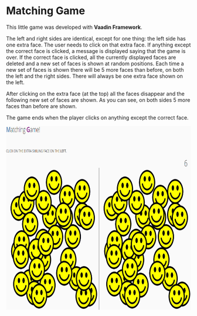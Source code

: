 # Matching Game

This little game was developed with **Vaadin Framework**.

The left and right sides are identical, except for one thing: the left side has one extra face. The user needs to click on that extra face. If anything except the correct face is clicked, a message is displayed saying that the game is over. If the correct face is clicked, all the currently displayed faces are deleted and a new set of faces is shown at random positions. Each time a new set of faces is shown there will be 5 more faces than before, on both the left and the right sides. There will always be one extra face shown on the left.

After clicking on the extra face (at the top) all the faces disappear and the following new set of faces are shown. As you can see, on both sides 5 more faces than before are shown.

The game ends when the player clicks on anything except the correct face.

<img src="images/01.PNG" height="500px"/>
